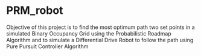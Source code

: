 # PRM_robot
Objective of this project is to find the most optimum path two set points in a simulated Binary
Occupancy Grid using the Probabilistic Roadmap Algorithm and to simulate a Differential Drive
Robot to follow the path using Pure Pursuit Controller Algorithm
